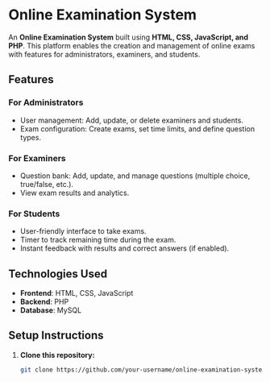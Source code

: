 # Online Examination System  

An **Online Examination System** built using **HTML, CSS, JavaScript, and PHP**. This platform enables the creation and management of online exams with features for administrators, examiners, and students.  

## Features  

### For Administrators  
- User management: Add, update, or delete examiners and students.  
- Exam configuration: Create exams, set time limits, and define question types.  

### For Examiners  
- Question bank: Add, update, and manage questions (multiple choice, true/false, etc.).  
- View exam results and analytics.  

### For Students  
- User-friendly interface to take exams.  
- Timer to track remaining time during the exam.  
- Instant feedback with results and correct answers (if enabled).  

## Technologies Used  
- **Frontend**: HTML, CSS, JavaScript  
- **Backend**: PHP  
- **Database**: MySQL  

## Setup Instructions  

1. **Clone this repository:**  
   ```bash  
   git clone https://github.com/your-username/online-examination-system.git  
